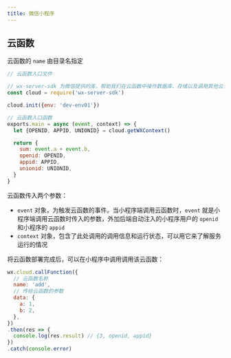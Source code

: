 ```yaml
---
title: 微信小程序
---
```


## 云函数

云函数的 `name` 由目录名指定

```js
// 云函数入口文件

// wx-server-sdk 为微信提供的库，帮助我们在云函数中操作数据库、存储以及调用其他云函数
const cloud = require('wx-server-sdk')

cloud.init({env: 'dev-env01'})

// 云函数入口函数
exports.main = async (event, context) => {
  let {OPENID, APPID, UNIONID} = cloud.getWXContext()

  return {
    sum: event.a + event.b,
    openid: OPENID,
    appid: APPID,
    unionid: UNIONID,
  }
}
```

云函数传入两个参数：

- `event` 对象，为触发云函数的事件。当小程序端调用云函数时，`event` 就是小程序端调用云函数时传入的参数，外加后端自动注入的小程序用户的 `openid` 和小程序的 `appid`
- `context` 对象，包含了此处调用的调用信息和运行状态，可以用它来了解服务运行的情况

将云函数部署完成后，可以在小程序中调用调用该云函数：

```js
wx.cloud.callFunction({
  // 云函数名称
  name: 'add',
  // 传给云函数的参数
  data: {
    a: 1,
    b: 2,
  },
})
.then(res => {
  console.log(res.result) // {3, openid, appid}
})
.catch(console.error)
```
